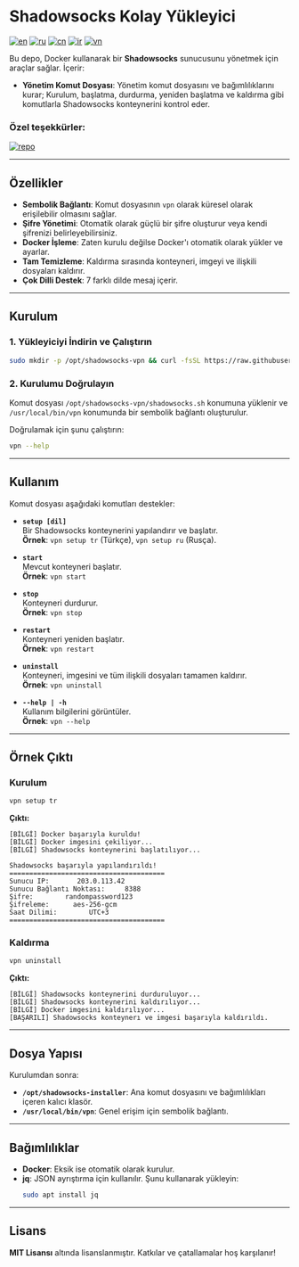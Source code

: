# Shadowsocks Kolay Yükleyici
[![en](https://img.shields.io/badge/lang-en_English-red.svg)](https://github.com/flathead/shadowsocks-installer/blob/master/readme-lang/README.gb.md)
[![ru](https://img.shields.io/badge/lang-ru_Русский-green.svg)](https://github.com/flathead/shadowsocks-installer/blob/master/readme-lang/README.ru.md)
[![cn](https://img.shields.io/badge/lang-cn_中国人-green.svg)](https://github.com/flathead/shadowsocks-installer/blob/master/readme-lang/README.cn.md)
[![ir](https://img.shields.io/badge/lang-ir_فارسی-green.svg)](https://github.com/flathead/shadowsocks-installer/blob/master/readme-lang/README.ir.md)
[![vn](https://img.shields.io/badge/lang-vn_Tiếng_Việt-green.svg)](https://github.com/flathead/shadowsocks-installer/blob/master/readme-lang/README.vn.md)

Bu depo, Docker kullanarak bir **Shadowsocks** sunucusunu yönetmek için araçlar sağlar. İçerir:
- **Yönetim Komut Dosyası**: Yönetim komut dosyasını ve bağımlılıklarını kurar; Kurulum, başlatma, durdurma, yeniden başlatma ve kaldırma gibi komutlarla Shadowsocks konteynerini kontrol eder.

### Özel teşekkürler:
[![repo](https://img.shields.io/badge/repo-shadowsocks--libev-red.svg)](https://github.com/shadowsocks/shadowsocks-libev)

---

## Özellikler

- **Sembolik Bağlantı**: Komut dosyasının `vpn` olarak küresel olarak erişilebilir olmasını sağlar.
- **Şifre Yönetimi**: Otomatik olarak güçlü bir şifre oluşturur veya kendi şifrenizi belirleyebilirsiniz.
- **Docker İşleme**: Zaten kurulu değilse Docker'ı otomatik olarak yükler ve ayarlar.
- **Tam Temizleme**: Kaldırma sırasında konteyneri, imgeyi ve ilişkili dosyaları kaldırır.
- **Çok Dilli Destek**: 7 farklı dilde mesaj içerir.

---

## Kurulum

### 1. Yükleyiciyi İndirin ve Çalıştırın

```bash
sudo mkdir -p /opt/shadowsocks-vpn && curl -fsSL https://raw.githubusercontent.com/flathead/shadowsocks-installer/refs/heads/master/shadowsocks.sh -o /opt/shadowsocks-vpn/shadowsocks.sh && curl -fsSl * -o /opt/shadowsocks-vpn/languages.json && sudo ln -sf /opt/shadowsocks-vpn/shadowsocks.sh /usr/local/bin/vpn && sudo chmod +x /opt/shadowsocks-vpn/shadowsocks.sh && vpn setup tr
```

### 2. Kurulumu Doğrulayın

Komut dosyası `/opt/shadowsocks-vpn/shadowsocks.sh` konumuna yüklenir ve `/usr/local/bin/vpn` konumunda bir sembolik bağlantı oluşturulur.

Doğrulamak için şunu çalıştırın:
```bash
vpn --help
```

---

## Kullanım

Komut dosyası aşağıdaki komutları destekler:

- **`setup [dil]`**  
  Bir Shadowsocks konteynerini yapılandırır ve başlatır.  
  **Örnek**: `vpn setup tr` (Türkçe), `vpn setup ru` (Rusça).

- **`start`**  
  Mevcut konteyneri başlatır.  
  **Örnek**: `vpn start`

- **`stop`**  
  Konteyneri durdurur.  
  **Örnek**: `vpn stop`

- **`restart`**  
  Konteyneri yeniden başlatır.  
  **Örnek**: `vpn restart`

- **`uninstall`**  
  Konteyneri, imgesini ve tüm ilişkili dosyaları tamamen kaldırır.  
  **Örnek**: `vpn uninstall`

- **`--help | -h`**  
  Kullanım bilgilerini görüntüler.  
  **Örnek**: `vpn --help`

---

## Örnek Çıktı

### Kurulum
```bash
vpn setup tr
```

**Çıktı:**
```
[BİLGİ] Docker başarıyla kuruldu!
[BİLGİ] Docker imgesini çekiliyor...
[BİLGİ] Shadowsocks konteynerini başlatılıyor...

Shadowsocks başarıyla yapılandırıldı!
=======================================
Sunucu IP:       203.0.113.42
Sunucu Bağlantı Noktası:     8388
Şifre:        randompassword123
Şifreleme:      aes-256-gcm
Saat Dilimi:        UTC+3
=======================================
```

### Kaldırma
```bash
vpn uninstall
```

**Çıktı:**
```
[BİLGİ] Shadowsocks konteynerini durduruluyor...
[BİLGİ] Shadowsocks konteynerini kaldırılıyor...
[BİLGİ] Docker imgesini kaldırılıyor...
[BAŞARILI] Shadowsocks konteynerı ve imgesi başarıyla kaldırıldı.
```

---

## Dosya Yapısı

Kurulumdan sonra:
- **`/opt/shadowsocks-installer`**: Ana komut dosyasını ve bağımlılıkları içeren kalıcı klasör.
- **`/usr/local/bin/vpn`**: Genel erişim için sembolik bağlantı.

---

## Bağımlılıklar

- **Docker**: Eksik ise otomatik olarak kurulur.
- **jq**: JSON ayrıştırma için kullanılır. Şunu kullanarak yükleyin:
  ```bash
  sudo apt install jq
  ```

---

## Lisans

**MIT Lisansı** altında lisanslanmıştır. Katkılar ve çatallamalar hoş karşılanır!